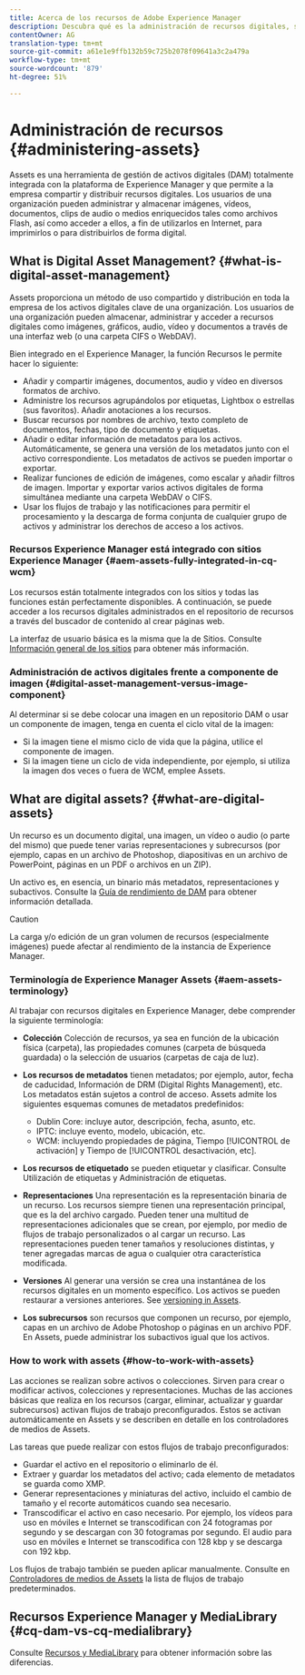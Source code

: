 ```yaml
---
title: Acerca de los recursos de Adobe Experience Manager
description: Descubra qué es la administración de recursos digitales, sus casos de uso y la oferta de recursos Experience Manager de Adobe
contentOwner: AG
translation-type: tm+mt
source-git-commit: a61e1e9ffb132b59c725b2078f09641a3c2a479a
workflow-type: tm+mt
source-wordcount: '879'
ht-degree: 51%

---
```



# Administración de recursos {#administering-assets}

Assets es una herramienta de gestión de activos digitales (DAM) totalmente integrada con la plataforma de Experience Manager y que permite a la empresa compartir y distribuir recursos digitales. Los usuarios de una organización pueden administrar y almacenar imágenes, vídeos, documentos, clips de audio o medios enriquecidos tales como archivos Flash, así como acceder a ellos, a fin de utilizarlos en Internet, para imprimirlos o para distribuirlos de forma digital.

## What is Digital Asset Management? {#what-is-digital-asset-management}

Assets proporciona un método de uso compartido y distribución en toda la empresa de los activos digitales clave de una organización. Los usuarios de una organización pueden almacenar, administrar y acceder a recursos digitales como imágenes, gráficos, audio, vídeo y documentos a través de una interfaz web (o una carpeta CIFS o WebDAV).

Bien integrado en el Experience Manager, la función Recursos le permite hacer lo siguiente:

* Añadir y compartir imágenes, documentos, audio y vídeo en diversos formatos de archivo.
* Administre los recursos agrupándolos por etiquetas, Lightbox o estrellas (sus favoritos). Añadir anotaciones a los recursos.
* Buscar recursos por nombres de archivo, texto completo de documentos, fechas, tipo de documento y etiquetas.
* Añadir o editar información de metadatos para los activos. Automáticamente, se genera una versión de los metadatos junto con el activo correspondiente. Los metadatos de activos se pueden importar o exportar.
* Realizar funciones de edición de imágenes, como escalar y añadir filtros de imagen. Importar y exportar varios activos digitales de forma simultánea mediante una carpeta WebDAV o CIFS.
* Usar los flujos de trabajo y las notificaciones para permitir el procesamiento y la descarga de forma conjunta de cualquier grupo de activos y administrar los derechos de acceso a los activos.

### Recursos Experience Manager está integrado con sitios Experience Manager {#aem-assets-fully-integrated-in-cq-wcm}

Los recursos están totalmente integrados con los sitios y todas las funciones están perfectamente disponibles. A continuación, se puede acceder a los recursos digitales administrados en el repositorio de recursos a través del buscador de contenido al crear páginas web.

La interfaz de usuario básica es la misma que la de Sitios. Consulte [Información general de los sitios](/help/sites-authoring/page-authoring.md) para obtener más información.

### Administración de activos digitales frente a componente de imagen {#digital-asset-management-versus-image-component}

Al determinar si se debe colocar una imagen en un repositorio DAM o usar un componente de imagen, tenga en cuenta el ciclo vital de la imagen:

* Si la imagen tiene el mismo ciclo de vida que la página, utilice el componente de imagen.
* Si la imagen tiene un ciclo de vida independiente, por ejemplo, si utiliza la imagen dos veces o fuera de WCM, emplee Assets.

## What are digital assets? {#what-are-digital-assets}

Un recurso es un documento digital, una imagen, un vídeo o audio (o parte del mismo) que puede tener varias representaciones y subrecursos (por ejemplo, capas en un archivo de Photoshop, diapositivas en un archivo de PowerPoint, páginas en un PDF o archivos en un ZIP).

Un activo es, en esencia, un binario más metadatos, representaciones y subactivos. Consulte la [Guía de rendimiento de DAM](/help/sites-deploying/assets-performance-sizing.md) para obtener información detallada.

>[!CAUTION]
>
>La carga y/o edición de un gran volumen de recursos (especialmente imágenes) puede afectar al rendimiento de la instancia de Experience Manager.

### Terminología de Experience Manager Assets {#aem-assets-terminology}

Al trabajar con recursos digitales en Experience Manager, debe comprender la siguiente terminología:

* **Colección** Colección de recursos, ya sea en función de la ubicación física (carpeta), las propiedades comunes (carpeta de búsqueda guardada) o la selección de usuarios (carpetas de caja de luz).

* **Los recursos de metadatos** tienen metadatos; por ejemplo, autor, fecha de caducidad, Información de DRM (Digital Rights Management), etc. Los metadatos están sujetos a control de acceso. Assets admite los siguientes esquemas comunes de metadatos predefinidos:

   * Dublin Core: incluye autor, descripción, fecha, asunto, etc.
   * IPTC: incluye evento, modelo, ubicación, etc.
   * WCM: incluyendo propiedades de página, Tiempo [!UICONTROL de activación] y Tiempo de [!UICONTROL desactivación, etc].

* **Los recursos de etiquetado** se pueden etiquetar y clasificar. Consulte Utilización de etiquetas y Administración de etiquetas.

* **Representaciones** Una representación es la representación binaria de un recurso. Los recursos siempre tienen una representación principal, que es la del archivo cargado. Pueden tener una multitud de representaciones adicionales que se crean, por ejemplo, por medio de flujos de trabajo personalizados o al cargar un recurso. Las representaciones pueden tener tamaños y resoluciones distintas, y tener agregadas marcas de agua o cualquier otra característica modificada.

* **Versiones** Al generar una versión se crea una instantánea de los recursos digitales en un momento específico. Los activos se pueden restaurar a versiones anteriores. See [versioning in Assets](managing-assets-touch-ui.md#asset-versioning).

* **Los subrecursos** son recursos que componen un recurso, por ejemplo, capas en un archivo de Adobe Photoshop o páginas en un archivo PDF. En Assets, puede administrar los subactivos igual que los activos.

### How to work with assets {#how-to-work-with-assets}

Las acciones se realizan sobre activos o colecciones. Sirven para crear o modificar activos, colecciones y representaciones. Muchas de las acciones básicas que realiza en los recursos (cargar, eliminar, actualizar y guardar subrecursos) activan flujos de trabajo preconfigurados. Estos se activan automáticamente en Assets y se describen en detalle en los controladores de medios de Assets.

Las tareas que puede realizar con estos flujos de trabajo preconfigurados:

* Guardar el activo en el repositorio o eliminarlo de él.
* Extraer y guardar los metadatos del activo; cada elemento de metadatos se guarda como XMP.
* Generar representaciones y miniaturas del activo, incluido el cambio de tamaño y el recorte automáticos cuando sea necesario.
* Transcodificar el activo en caso necesario. Por ejemplo, los vídeos para uso en móviles e Internet se transcodifican con 24 fotogramas por segundo y se descargan con 30 fotogramas por segundo. El audio para uso en móviles e Internet se transcodifica con 128 kbp y se descarga con 192 kbp.

Los flujos de trabajo también se pueden aplicar manualmente. Consulte en [Controladores de medios de Assets](/help/assets/media-handlers.md) la lista de flujos de trabajo predeterminados.

## Recursos Experience Manager y MediaLibrary {#cq-dam-vs-cq-medialibrary}

Consulte [Recursos y MediaLibrary](/help/assets/medialibrary.md) para obtener información sobre las diferencias.
